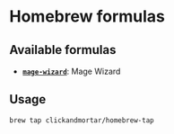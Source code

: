 # Homebrew formulas

## Available formulas

* [**`mage-wizard`**](./Formula/mage-wizard.rb): Mage Wizard

## Usage

```shell
brew tap clickandmortar/homebrew-tap
```
